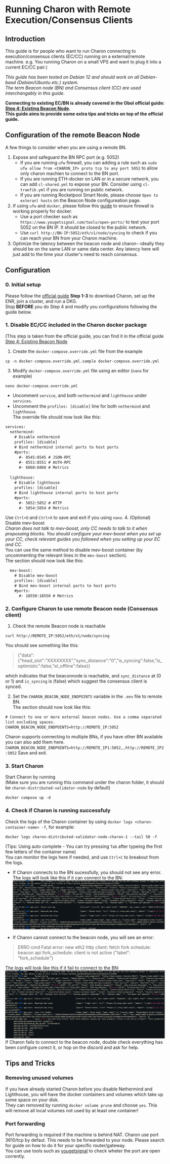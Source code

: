 # Running Charon with Remote Execution/Consensus Clients

## Introduction

This guide is for people who want to run Charon connecting to execution/consensus clients (EC/CC) running on a external/remote machine. e.g. You running Charon on a small VPS and want to plug it into a current EC/CC pair.)  

*This guide has been tested on Debian 12 and should work on all Debian-basd (Debian/Ubuntu etc.) system.*  
*The term Beacon node (BN) and Consensus client (CC) are used interchangably in this guide.*
  
**Connecting to existing EC/BN is already covered in the Obol official guide: [Step 4: Existing Beacon Node](https://docs.obol.org/start/quickstart_group#step-4-start-your-distributed-validator-node).  
This guide aims to provide some extra tips and tricks on top of the official guide.**

## Configuration of the remote Beacon Node

A few things to consider when you are using a remote BN.
1. Expose and safeguard the BN RPC port (e.g. 5052)
   - If you are running `ufw` firewall, you can adding a rule such as `sudo ufw allow from <CHARON_IP> proto tcp to any port 5052` to allow only charon machien to connect to the BN port.  
   - If you are running ETH-docker on LAN or in a secure network, you can add `cl-shared.yml` to expose your BN. Consider using `cl-traefik.yml` if you are running on public network.  
   - If you are running Rocketpool Smart Node, please choose `Open to exteranl hosts` on the Beacon Node configureation page.  
2. If using `ufw` and `docker`, please follow this [guide](https://ethdocker.com/Support/Cloud) to ensure firewall is working properly for docker.  
   - Use a port checker such as `https://www.yougetsignal.com/tools/open-ports/` to test your port 5052 on the BN IP. It should be closed to the public network.  
   - Use `curl http://BN-IP:5052/eth/v1/node/syncing` to check if you can reach your BN from your Charon machine.  
3. Optimize the latency between the beacon node and charon--ideally they should be on the same LAN or same data center. Any latency here will just add to the time your cluster's need to reach consensus.  

## Configuration
### 0. Initial setup  
Please follow the [official guide](https://docs.obol.org/start/quickstart_group) **Step 1-3** to download Charon, set up the ENR, join a cluster, and run a DKG.  
Stop **BEFORE** you do Step 4 and modify you configurations following the guide below.  

### 1. Disable EC/CC included in the Charon docker package
(This step is taken from the official guide, you can find it in the official guide [Step 4: Existing Beacon Node](https://docs.obol.org/run/start/quickstart_group#step-4-start-your-distributed-validator-node)  
1. Create the `docker-compose.override.yml` file from the example  
```
cp -n docker-compose.override.yml.sample docker-compose.override.yml
```

3. Modify `docker-compose.override.yml` file using an editor (`nano` for example)  
```
nano docker-compose.override.yml
```
   * Uncomment `service`, and both `nethermind` and `lighthouse` under `services`.  
   * Uncomment the `profiles: [disable]` line for both `nethermind` and `lighthouse`.  
The override file should now look like this:  
```
services:
  nethermind:
    # Disable nethermind
    profiles: [disable]
    # Bind nethermind internal ports to host ports
    #ports:
      #- 8545:8545 # JSON-RPC
      #- 8551:8551 # AUTH-RPC
      #- 6060:6060 # Metrics

  lighthouse:
    # Disable lighthouse
    profiles: [disable]
    # Bind lighthouse internal ports to host ports
    #ports:
      #- 5052:5052 # HTTP
      #- 5054:5054 # Metrics
```
Use `Ctrl+O` and `Ctrl+X` to save and exit if you using `nano`.
4. (Optional) Disable mev-boost  
*Charon does not talk to mev-boost, only CC needs to talk to it when proposaing blocks. You should configure your mev-boost when you set up your CC, check relevant guides you followed when you setting up your EC and CC.*  
You can use the same method to disable mev-boost container (by uncommenting the relevant lines in the `mev-boost` section).  
The section should now look like this:  
```
  mev-boost:
    # Disable mev-boost
    profiles: [disable]
    # Bind mev-boost internal ports to host ports
    #ports:
      #- 18550:18550 # Metrics
```

### 2. Configure Charon to use remote Beacon node (Consensus client)  
1. Check the remote Beacon node is reachable  
```
curl http://REMOTE_IP:5052/eth/v1/node/syncing
```  
You should see something like this:  
> {"data":{"head_slot":"XXXXXXXX","sync_distance":"0","is_syncing":false,"is_optimistic":false,"el_offline":false}}

which indicates that the beaconnode is reachable, and `sync_distance` at (0 or 1) and `is_syncing` is (false) which suggest the consensus client is synced.  

2. Set the `CHARON_BEACON_NODE_ENDPOINTS` variable in the `.env` file to remote BN.  
The section should now look like this:  
```
# Connect to one or more external beacon nodes. Use a comma separated list excluding spaces.
CHARON_BEACON_NODE_ENDPOINTS=http://REMOTE_IP:5052
```
Charon supports connecting to multiple BNs, if you have other BN available you can also add them here.
`CHARON_BEACON_NODE_ENDPOINTS=http://REMOTE_IP1:5052,,http://REMOTE_IP2:5052`
Save and exit.  

### 3. Start Charon  
Start Charon by running  
(Make sure you are running this command under the charon folder, it should be `charon-distributed-validator-node` by default)
```
docker compose up -d
```

### 4. Check if Charon is running successfuly  
Check the logs of the Charon container by using `docker logs <charon-container-name> -f`, for example:  
```
docker logs charon-distributed-validator-node-charon-1 --tail 50 -f
```
(Tips: Using auto complete - You can try pressing `Tab` after typeing the first few letters of the container name)  
You can monitor the logs here if needed, and use `Ctrl+C` to breakout from the logs.  
- If Charon connects to the BN sucessfully, you should not see any error.  
The logs will look like this if it can connect to the BN:  
![Alt text](screenshots/charon-connection-success.png?raw=true)
  
- If Charon cannot connect to the beacon node, you will see an error:  
>ERRO cmd        Fatal error: new eth2 http client: fetch fork schedule: beacon api fork_schedule: client is not active {"label": "fork_schedule"}

The logs will look like this if it fail to connect to the BN:  
![Alt text](screenshots/charon-connection-fail.png?raw=true)
If Charon fails to connect to the beacon node, double check everything has been configure corect it, or hop on the discord and ask for help.  

## Tips and Tricks
### Removing unused volumes  
If you have already started Charon before you disable Nethermind and Lighthouse, you will have the docker containers and volumes which take up some space on your disk.  
They can removed by running `docker volume prune` and choose `yes`. This will remove all local volumes not used by at least one container!  

### Port forwarding
Port forwarding is required if the machine is behind NAT. Charon use port 3610/tcp by defaut. This needs to be forwarded to your node. Please search for guide on how to do it for your specific router/gateway.  
You can use tools such as [yougetsignal](https://www.yougetsignal.com/tools/open-ports/) to check wheter the port are open corrently.
